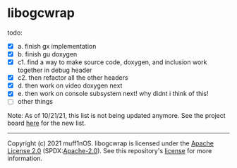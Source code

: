 # libogcwrap

todo:

- [x] a. finish gx implementation
- [x] b. finish gu doxygen
- [x] c1. find a way to make source code, doxygen, and inclusion work together in debug header
- [x] c2. then refactor all the other headers
- [x] d. then work on video doxygen next
- [x] e. then work on console subsystem next! why didnt i think of this!
- [ ] other things

Note: As of 10/21/21, this list is not being updated anymore. See the project board [here](https://github.com/Muffin1634/ogcwrap/projects/1) for the new list.

--------------------------------------------------------------------------------

Copyright (c) 2021 muff1nOS. libogcwrap is licensed under the [Apache License 2.0](http://www.apache.org/licenses/LICENSE-2.0) (SPDX:[Apache-2.0](https://spdx.org/licenses/Apache-2.0.html)). See this repository's [license](LICENSE) for more information.
